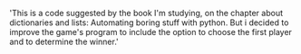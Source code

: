 'This is a code suggested by the book I'm studying, on the chapter about dictionaries and lists: Automating boring stuff with python. But i decided to improve the game's program to include the option to choose the first player and to determine the winner.'  
